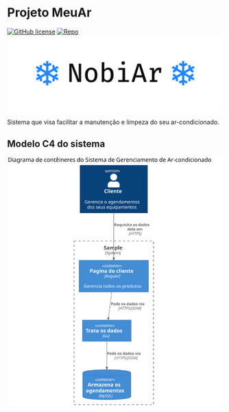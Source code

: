 # Projeto MeuAr

[![GitHub license](https://img.shields.io/github/license/Carmo-sousa/meuar?style=for-the-badge)](https://github.com/Carmo-sousa/meuar)
[![Repo](https://img.shields.io/badge/Carmo--Sousa-Meu_Ar-green?style=for-the-badge&logo=github)](https://github.com/Carmo-sousa)
![Logo](Logo.svg)

Sistema que visa facilitar a manutenção e limpeza do seu ar-condicionado.

## Modelo C4 do sistema

![Modelo C4](out/C4_Container/C4_Elements.svg)
